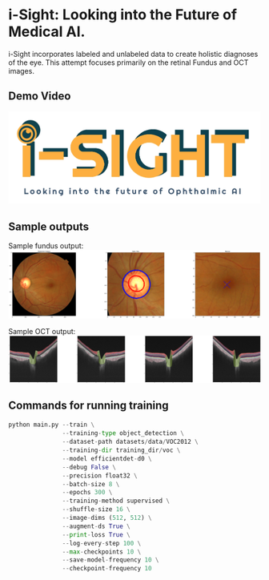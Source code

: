 # i-Sight: Looking into the Future of Medical AI.

i-Sight incorporates labeled and unlabeled data to create holistic diagnoses of the eye. This attempt focuses primarily on the retinal Fundus and OCT images.

## Demo Video

[![i-Sight Demo](https://github.com/IdeaKing/i-Sight/blob/main/g3doc/isight_logo.jpg)](https://youtu.be/09_SoDtCUDg)

## Sample outputs

Sample fundus output:
![Fundus](https://github.com/IdeaKing/i-Sight/blob/main/g3doc/full_out.png)

Sample OCT output:
![OCT](https://github.com/IdeaKing/i-Sight/blob/main/g3doc/output_oct_od.png)

## Commands for running training

```python
python main.py --train \
               --training-type object_detection \
               --dataset-path datasets/data/VOC2012 \
               --training-dir training_dir/voc \
               --model efficientdet-d0 \
               --debug False \
               --precision float32 \
               --batch-size 8 \
               --epochs 300 \
               --training-method supervised \
               --shuffle-size 16 \
               --image-dims (512, 512) \
               --augment-ds True \
               --print-loss True \
               --log-every-step 100 \
               --max-checkpoints 10 \
               --save-model-frequency 10 \
               --checkpoint-frequency 10
```
